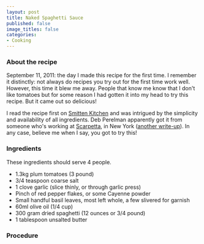 ```yaml
---
layout: post
title: Naked Spaghetti Sauce
published: false
image_titles: false
categories:
- Cooking
---
```


### About the recipe
September 11, 2011: the day I made this recipe for the first time. I
remember it distinctly: not always do recipes you try out for the first
time work well. However, this time it blew me away. People that know me
know that I don't like tomatoes but for some reason I had gotten it into
my head to try this recipe. But it came out so delicious!

I read the recipe first on [Smitten
Kitchen](http://smittenkitchen.com/2011/08/naked-tomato-sauce/) and was
intrigued by the simplicity and availability of all ingredients. Deb
Perelman apparently got it from someone who's working at
[Scarpetta](http://www.scottconant.com/restaurants/scarpetta/new-york), in
New York ([another
write-up](http://newyork.seriouseats.com/2009/10/making-scarpetta-tomato-basil-spaghetti-scott-conant-scarpetta-meatpacking-district-nyce.html)). In any case, believe me when I say, you got to try this!

### Ingredients

These ingredients should serve 4 people.

* 1.3kg plum tomatoes (3 pound)
* 3/4 teaspoon coarse salt
* 1 clove garlic (slice thinly, or through garlic press)
* Pinch of red pepper flakes, or some Cayenne powder
* Small handful basil leaves, most left whole, a few slivered for garnish
* 60ml olive oil (1/4 cup)
* 300 gram dried spaghetti (12 ounces or 3/4 pound)
* 1 tablespoon unsalted butter

### Procedure



[smk-tomato-sauce]: http://smittenkitchen.com/2011/08/naked-tomato-sauce/ "Smitten Kitchen"
[scarpetta]: http://www.scottconant.com/restaurants/scarpetta/new-york "Scarpetta New York"
[serious-eats]: http://newyork.seriouseats.com/2009/10/making-scarpetta-tomato-basil-spaghetti-scott-conant-scarpetta-meatpacking-district-nyce.html "New York's Serious Eats, 'Making Scarpetta tomato basil spaghetti'"

